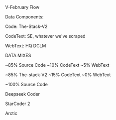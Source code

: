 V-February Flow

Data Components:

Code:
The-Stack-V2

CodeText:
SE, whatever we've scraped

WebText:
HQ DCLM

DATA MIXES

~85% Source Code
~10% CodeText
~5% WebText

~85% The-stack-V2
~15% CodeText
~0% WebText

~100% Source Code

Deepseek Coder

StarCoder 2

Arctic